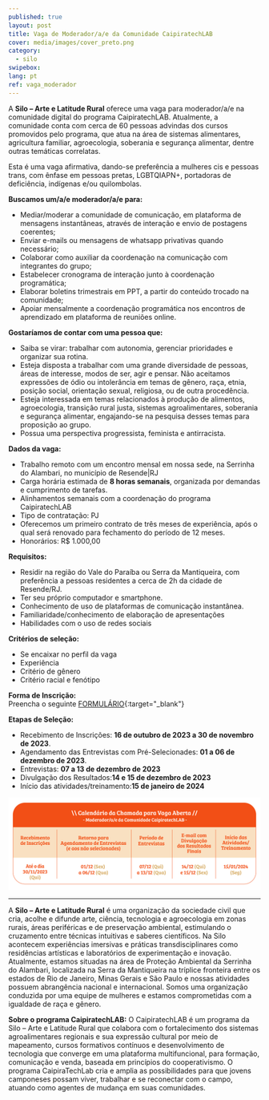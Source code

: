 ```yaml
---
published: true
layout: post
title: Vaga de Moderador/a/e da Comunidade CaipiratechLAB
cover: media/images/cover_preto.png
category:
  - silo
swipebox:
lang: pt
ref: vaga_moderador
---
```



A **Silo – Arte e Latitude Rural** oferece uma vaga para moderador/a/e na comunidade digital do programa CaipiratechLAB. Atualmente, a comunidade conta com cerca de 60 pessoas advindas dos cursos promovidos pelo programa, que atua na área de sistemas alimentares, agricultura familiar, agroecologia, soberania e segurança alimentar, dentre outras temáticas correlatas. 

Esta é uma vaga afirmativa, dando-se preferência a mulheres cis e pessoas trans, com ênfase em pessoas pretas, LGBTQIAPN+, portadoras de deficiência, indígenas e/ou quilombolas. 

**Buscamos um/a/e moderador/a/e para:**  
- Mediar/moderar a comunidade de comunicação, em plataforma de mensagens instantâneas, através de interação e envio de postagens coerentes; 
- Enviar e-mails ou mensagens de whatsapp privativas quando necessário; 
- Colaborar como auxiliar da coordenação na comunicação com integrantes do grupo; 
- Estabelecer cronograma de interação junto à coordenação programática;
- Elaborar boletins trimestrais em PPT, a partir do conteúdo trocado na comunidade; 
- Apoiar mensalmente a coordenação programática nos encontros de aprendizado em plataforma de reuniões online.

**Gostaríamos de contar com uma pessoa que:**  
- Saiba se virar: trabalhar com autonomia, gerenciar prioridades e organizar sua rotina.
- Esteja disposta a trabalhar com uma grande diversidade de pessoas, áreas de interesse, modos de ser, agir e pensar. Não aceitamos expressões de ódio ou intolerância em temas de gênero, raça, etnia, posição social, orientação sexual, religiosa, ou de outra procedência.
- Esteja interessada em temas relacionados à produção de alimentos, agroecologia, transição rural justa, sistemas agroalimentares, soberania e segurança alimentar, engajando-se na pesquisa desses temas para proposição ao grupo.
- Possua uma perspectiva progressista, feminista e antirracista.

**Dados da vaga:**  
- Trabalho remoto com um encontro mensal em nossa sede, na Serrinha do Alambari, no município de Resende\|RJ
- Carga horária estimada de **8 horas semanais**, organizada por demandas e cumprimento de tarefas.
- Alinhamentos semanais com a coordenação do programa CaipiratechLAB
- Tipo de contratação: PJ 
- Oferecemos um primeiro contrato de três meses de experiência, após o qual será renovado para fechamento do período de 12 meses.
- Honorários: R$ 1.000,00

**Requisitos:**
- Residir na região do Vale do Paraíba ou Serra da Mantiqueira, com preferência a pessoas residentes a cerca de 2h da cidade de Resende/RJ.
- Ter seu próprio computador e smartphone.
- Conhecimento de uso de plataformas de comunicação instantânea.
- Familiaridade/conhecimento de elaboração de apresentações 
- Habilidades com o uso de redes sociais

**Critérios de seleção:**
- Se encaixar no perfil da vaga
- Experiência
- Critério de gênero
- Critério racial e fenótipo

**Forma de Inscrição:**  
Preencha o seguinte [FORMULÁRIO](https://forms.gle/GuEU1K5rF1yC86Tv6){:target="_blank"}

**Etapas de Seleção:**  
- Recebimento de Inscrições: **16 de outubro de 2023 a 30 de novembro de 2023**.  
- Agendamento das Entrevistas com Pré-Selecionades: **01 a 06 de dezembro de 2023**.  
- Entrevistas: **07 a 13 de dezembro de 2023**  
- Divulgação dos Resultados:**14 e 15 de dezembro de 2023**  
- Início das atividades/treinamento:**15 de janeiro de 2024**  


![](/media/images/calendario_chamada_moderadora_caip.jpg)

---

A **Silo – Arte e Latitude Rural** é uma organização da sociedade civil que cria, acolhe e difunde arte, ciência, tecnologia e agroecologia em zonas rurais, áreas periféricas e de preservação ambiental, estimulando o cruzamento entre técnicas intuitivas e saberes científicos. Na Silo acontecem experiências imersivas e práticas transdisciplinares como residências artísticas e laboratórios de experimentação e inovação. Atualmente, estamos situadas na área de Proteção Ambiental da Serrinha do Alambari, localizada na Serra da Mantiqueira na tríplice fronteira entre os estados de Rio de Janeiro, Minas Gerais e São Paulo e nossas atividades possuem abrangência nacional e internacional. Somos uma organização conduzida por uma equipe de mulheres e estamos comprometidas com a igualdade de raça e gênero.

**Sobre o programa CaipiratechLAB:**
O CaipiratechLAB é um programa da Silo – Arte e Latitude Rural que colabora com o fortalecimento dos sistemas agroalimentares regionais e sua expressão cultural por meio de mapeamento, cursos formativos contínuos e desenvolvimento de tecnologia que converge em uma plataforma multifuncional, para formação, comunicação e venda, baseada em princípios do cooperativismo. O programa CaipiraTechLab cria e amplia as possibilidades para que jovens camponeses possam viver, trabalhar e se reconectar com o campo, atuando como agentes de mudança em suas comunidades. 
